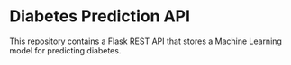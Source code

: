 # Diabetes Prediction API
This repository contains a Flask REST API that stores a Machine Learning model for predicting diabetes.
